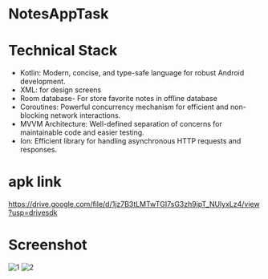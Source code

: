 # NotesAppTask
# Technical Stack
- Kotlin: Modern, concise, and type-safe language for robust Android development.
- XML: for design screens
- Room database- For store favorite notes in offline database
- Coroutines: Powerful concurrency mechanism for efficient and non-blocking network interactions.
- MVVM Architecture: Well-defined separation of concerns for maintainable code and easier testing.
- Ion: Efficient library for handling asynchronous HTTP requests and responses.
# apk link 
https://drive.google.com/file/d/1jz7B3tLMTwTGI7sG3zh9ipT_NUlyxLz4/view?usp=drivesdk

# Screenshot
![1](https://github.com/user-attachments/assets/3f8a8074-f8dc-4335-9287-6011ad03c5e9)
![2](https://github.com/user-attachments/assets/f6cd6736-b0e1-4928-af7a-849d7c4de5d5)



